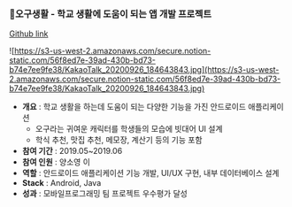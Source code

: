 ### 🔎오구생활 - 학교 생활에 도움이 되는 앱 개발 프로젝트

[Github link](https://github.com/HyeonJinGitHub/OhguLife)

![https://s3-us-west-2.amazonaws.com/secure.notion-static.com/56f8ed7e-39ad-430b-bd73-b74e7ee9fe38/KakaoTalk_20200926_184643843.jpg](https://s3-us-west-2.amazonaws.com/secure.notion-static.com/56f8ed7e-39ad-430b-bd73-b74e7ee9fe38/KakaoTalk_20200926_184643843.jpg)

- **개요** : 학교 생활을 하는데 도움이 되는 다양한 기능을 가진 안드로이드 애플리케이션
    - 오구라는 귀여운 캐릭터를 학생들의 모습에 빗대어 UI 설계
    - 학식 추천, 맛집 추천, 메모장, 계산기 등의 기능 포함
- **참여 기간** : 2019.05~2019.06
- **참여 인원** : 양소영 이
- **역할** : 안드로이드 애플리케이션 기능 개발, UI/UX 구현, 내부 데이터베이스 설계
- **Stack** : Android, Java
- **성과** : 모바일프로그래밍 팀 프로젝트 우수평가 달성
